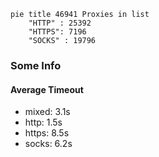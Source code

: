 
```mermaid
pie title 46941 Proxies in list
    "HTTP" : 25392
    "HTTPS": 7196
    "SOCKS" : 19796
```

### Some Info
#### Average Timeout

- mixed: 3.1s
- http: 1.5s
- https: 8.5s
- socks: 6.2s